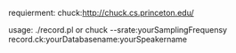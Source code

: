 requierment:
	chuck:http://chuck.cs.princeton.edu/


usage:
	./record.pl 
	or chuck --srate:yourSamplingFrequensy record.ck:yourDatabasename:yourSpeakername
	
